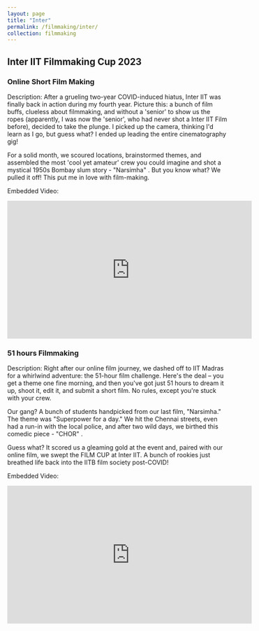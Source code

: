 ```yaml
---
layout: page
title: "Inter"
permalink: /filmmaking/inter/
collection: filmmaking
---
```


## Inter IIT Filmmaking Cup 2023

### Online Short Film Making

Description: After a grueling two-year COVID-induced hiatus, Inter IIT was finally back in action during my fourth year. Picture this: a bunch of film buffs, clueless about filmmaking, and without a 'senior' to show us the ropes (apparently, I was now the 'senior', who had never shot a Inter IIT Film before), decided to take the plunge. I picked up the camera, thinking I'd learn as I go, but guess what? I ended up leading the entire cinematography gig!

For a solid month, we scoured locations, brainstormed themes, and assembled the most 'cool yet amateur' crew you could imagine and shot a mystical 1950s Bombay slum story - "Narsimha" . But you know what? We pulled it off! This put me in love with film-making.

Embedded Video:
<iframe width="560" height="315" src="https://www.youtube.com/watch?v=1e0LbLwp89U" frameborder="0" allowfullscreen></iframe>

### 51 hours Filmmaking

Description: Right after our online film journey, we dashed off to IIT Madras for a whirlwind adventure: the 51-hour film challenge. Here's the deal – you get a theme one fine morning, and then you've got just 51 hours to dream it up, shoot it, edit it, and submit a short film. No rules, except you're stuck with your crew.

Our gang? A bunch of students handpicked from our last film, "Narsimha." The theme was "Superpower for a day." We hit the Chennai streets, even had a run-in with the local police, and after two wild days, we birthed this comedic piece - "CHOR" .

Guess what? It scored us a gleaming gold at the event and, paired with our online film, we swept the FILM CUP at Inter IIT. A bunch of rookies just breathed life back into the IITB film society post-COVID!

Embedded Video:
<iframe width="560" height="315" src="https://www.youtube.com/watch?v=4DbHJ2F3q3E" frameborder="0" allowfullscreen></iframe>
